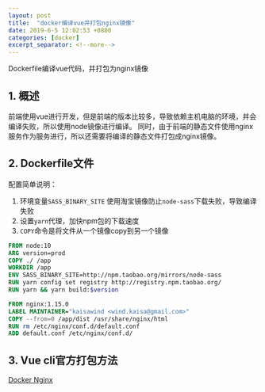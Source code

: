 ```yaml
---
layout: post
title:  "docker编译vue并打包nginx镜像"
date: 2019-6-5 12:02:53 +0800
categories: [docker]
excerpt_separator: <!--more-->
---
```

Dockerfile编译vue代码，并打包为nginx镜像
<!--more-->

## 1. 概述

前端使用vue进行开发，但是前端的版本比较多，导致依赖主机电脑的环境，并会编译失败，所以使用node镜像进行编译。
同时，由于前端的静态文件使用nginx服务作为服务进行，所以还需要将编译的静态文件打包成nginx镜像。

## 2. Dockerfile文件

配置简单说明：
1. 环境变量`SASS_BINARY_SITE`
    使用淘宝镜像防止`node-sass`下载失败，导致编译失败
2. 设置`yarn`代理，加快npm包的下载速度
3. `COPY`命令是将文件从一个镜像copy到另一个镜像

```dockerfile
FROM node:10
ARG version=prod
COPY ./ /app
WORKDIR /app
ENV SASS_BINARY_SITE=http://npm.taobao.org/mirrors/node-sass
RUN yarn config set registry http://registry.npm.taobao.org/
RUN yarn && yarn build:$version

FROM nginx:1.15.0
LABEL MAINTAINER="kaisawind <wind.kaisa@gmail.com>"
COPY --from=0 /app/dist /usr/share/nginx/html
RUN rm /etc/nginx/conf.d/default.conf
ADD default.conf /etc/nginx/conf.d/
```

## 3. Vue cli官方打包方法

[Docker Nginx](https://cli.vuejs.org/guide/deployment.html#docker-nginx)
